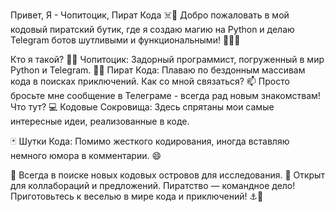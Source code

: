 Привет, Я - Чопитоцик, Пират Кода ☠️🐍
Добро пожаловать в мой кодовый пиратский бутик, где я создаю магию на Python и делаю Telegram ботов шутливыми и функциональными! 🏴‍☠️🤖

Кто я такой?
👨‍💻 Чопитоцик: Задорный программист, погруженный в мир Python и Telegram.
🏴‍☠️ Пират Кода: Плаваю по бездонным массивам кода в поисках приключений.
Как со мной связаться?
📫 Просто бросьте мне сообщение в Телеграме - всегда рад новым знакомствам!
Что тут?
💻 Кодовые Сокровища: Здесь спрятаны мои самые интересные идеи, реализованные в коде.

🃏 Шутки Кода: Помимо жесткого кодирования, иногда вставляю немного юмора в комментарии. 😄

🌊 Всегда в поиске новых кодовых островов для исследования.
🤝 Открыт для коллабораций и предложений. Пиратство — командное дело!
Приготовьтесь к веселью в мире кода и приключений! ⚓️🚁

